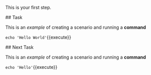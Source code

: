 This is your first step.

## Task

This is an _example_ of creating a scenario and running a **command**

`echo 'Hello World'`{{execute}}

## Next Task

This is an _example_ of creating a scenario and running a **command**

`echo 'Hello'`{{execute}}
